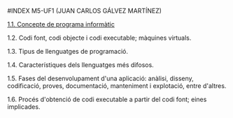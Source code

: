 #INDEX M5-UF1 (JUAN CARLOS GÁLVEZ MARTÍNEZ)

[1.1. Concepte de programa informàtic](programa_informatic.md)
 
1.2. Codi font, codi objecte i codi executable; màquines virtuals.

1.3. Tipus de llenguatges de programació.

1.4. Característiques dels llenguatges més difosos.

1.5. Fases del desenvolupament d'una aplicació: anàlisi, disseny, codificació, proves, documentació, manteniment i explotació,   entre d'altres.

1.6. Procés d'obtenció de codi executable a partir del codi font; eines implicades.
